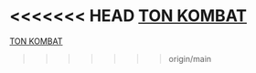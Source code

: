 <<<<<<< HEAD
[TON KOMBAT](https://t.me/Ton_kombat_bot/app?startapp=905317209)
=======
[TON KOMBAT](https://t.me/Ton_kombat_bot/app?startapp=905317209)
>>>>>>> origin/main

